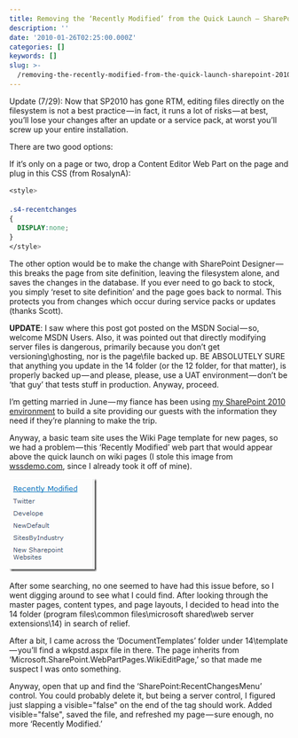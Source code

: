 ```yaml
---
title: Removing the ‘Recently Modified’ from the Quick Launch — SharePoint 2010
description: ''
date: '2010-01-26T02:25:00.000Z'
categories: []
keywords: []
slug: >-
  /removing-the-recently-modified-from-the-quick-launch-sharepoint-2010-3a25327c5bc5
---
```


Update (7/29): Now that SP2010 has gone RTM, editing files directly on the filesystem is not a best practice — in fact, it runs a lot of risks — at best, you’ll lose your changes after an update or a service pack, at worst you’ll screw up your entire installation.

There are two good options:

If it’s only on a page or two, drop a Content Editor Web Part on the page and plug in this CSS (from RosalynA):

```css
<style>

.s4-recentchanges
{
  DISPLAY:none;
}
</style>
```

The other option would be to make the change with SharePoint Designer — this breaks the page from site definition, leaving the filesystem alone, and saves the changes in the database. If you ever need to go back to stock, you simply ‘reset to site definition’ and the page goes back to normal. This protects you from changes which occur during service packs or updates (thanks Scott).

**UPDATE**: I saw where this post got posted on the MSDN Social — so, welcome MSDN Users. Also, it was pointed out that directly modifying server files is dangerous, primarily because you don’t get versioning\\ghosting, nor is the page\\file backed up. BE ABSOLUTELY SURE that anything you update in the 14 folder (or the 12 folder, for that matter), is properly backed up — and please, please, use a UAT environment — don’t be ‘that guy’ that tests stuff in production. Anyway, proceed.

I’m getting married in June — my fiance has been using [my SharePoint 2010 environment](http://wedding.johndandison.com) to build a site providing our guests with the information they need if they’re planning to make the trip.

Anyway, a basic team site uses the Wiki Page template for new pages, so we had a problem — this ‘Recently Modified’ web part that would appear above the quick launch on wiki pages (I stole this image from [wssdemo.com](http://wssdemo.com), since I already took it off of mine).

![image](/img/0_IA9oObSPoBeOT98b.png)

After some searching, no one seemed to have had this issue before, so I went digging around to see what I could find. After looking through the master pages, content types, and page layouts, I decided to head into the 14 folder (program files\\common files\\microsoft shared\\web server extensions\\14) in search of relief.

After a bit, I came across the ‘DocumentTemplates’ folder under 14\\template — you’ll find a wkpstd.aspx file in there. The page inherits from ‘Microsoft.SharePoint.WebPartPages.WikiEditPage,’ so that made me suspect I was onto something.

Anyway, open that up and find the ‘SharePoint:RecentChangesMenu’ control. You could probably delete it, but being a server control, I figured just slapping a visible="false" on the end of the tag should work. Added visible="false", saved the file, and refreshed my page — sure enough, no more ‘Recently Modified.’
